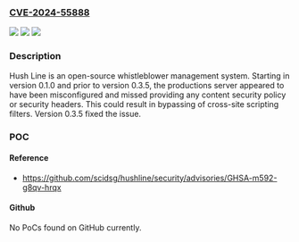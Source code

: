 ### [CVE-2024-55888](https://cve.mitre.org/cgi-bin/cvename.cgi?name=CVE-2024-55888)
![](https://img.shields.io/static/v1?label=Product&message=hushline&color=blue)
![](https://img.shields.io/static/v1?label=Version&message=%3E%3D%200.1.0%2C%20%3C%200.3.5%20&color=brightgreen)
![](https://img.shields.io/static/v1?label=Vulnerability&message=CWE-1021%3A%20Improper%20Restriction%20of%20Rendered%20UI%20Layers%20or%20Frames&color=brightgreen)

### Description

Hush Line is an open-source whistleblower management system. Starting in version 0.1.0 and prior to version 0.3.5, the productions server appeared to have been misconfigured and missed providing any content security policy or security headers. This could result in bypassing of cross-site scripting filters. Version 0.3.5 fixed the issue.

### POC

#### Reference
- https://github.com/scidsg/hushline/security/advisories/GHSA-m592-g8qv-hrqx

#### Github
No PoCs found on GitHub currently.

